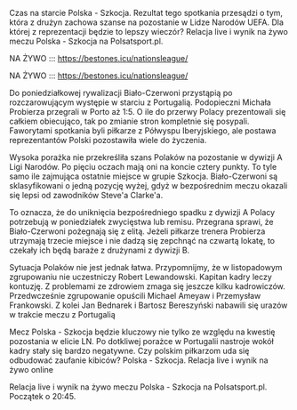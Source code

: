 Czas na starcie Polska - Szkocja. Rezultat tego spotkania przesądzi o tym, która z drużyn zachowa szanse na pozostanie w Lidze Narodów UEFA. Dla której z reprezentacji będzie to lepszy wieczór? Relacja live i wynik na żywo meczu Polska - Szkocja na Polsatsport.pl.

NA ŻYWO ::: https://bestones.icu/nationsleague/

NA ŻYWO ::: https://bestones.icu/nationsleague/

Do poniedziałkowej rywalizacji Biało-Czerwoni przystąpią po rozczarowującym występie w starciu z Portugalią. Podopieczni Michała Probierza przegrali w Porto aż 1:5. O ile do przerwy Polacy prezentowali się całkiem obiecująco, tak po zmianie stron kompletnie się posypali. Faworytami spotkania byli piłkarze z Półwyspu Iberyjskiego, ale postawa reprezentantów Polski pozostawiła wiele do życzenia. 

Wysoka porażka nie przekreśliła szans Polaków na pozostanie w dywizji A Ligi Narodów. Po pięciu oczach mają oni na koncie cztery punkty. To tyle samo ile zajmująca ostatnie miejsce w grupie Szkocja. Biało-Czerwoni są sklasyfikowani o jedną pozycję wyżej, gdyż w bezpośrednim meczu okazali się lepsi od zawodników Steve'a Clarke'a. 

To oznacza, że do uniknięcia bezpośredniego spadku z dywizji A Polacy potrzebują w poniedziałek zwycięstwa lub remisu. Przegrana sprawi, że Biało-Czerwoni pożegnają się z elitą. Jeżeli piłkarze trenera Probierza utrzymają trzecie miejsce i nie dadzą się zepchnąć na czwartą lokatę, to czekały ich będą baraże z drużynami z dywizji B. 

Sytuacja Polaków nie jest jednak łatwa. Przypomnijmy, że w listopadowym zgrupowaniu nie uczestniczy Robert Lewandowski. Kapitan kadry leczy kontuzję. Z problemami ze zdrowiem zmaga się jeszcze kilku kadrowiczów. Przedwcześnie zgrupowanie opuścili Michael Ameyaw i Przemysław Frankowski. Z kolei Jan Bednarek i Bartosz Bereszyński nabawili się urazów w trakcie meczu z Portugalią 

Mecz Polska - Szkocja będzie kluczowy nie tylko ze względu na kwestię pozostania w elicie LN. Po dotkliwej porażce w Portugalii nastroje wokół kadry stały się bardzo negatywne. Czy polskim piłkarzom uda się odbudować zaufanie kibiców? 
Polska - Szkocja. Relacja live i wynik na żywo online

Relacja live i wynik na żywo meczu Polska - Szkocja na Polsatsport.pl. Początek o 20:45. 
